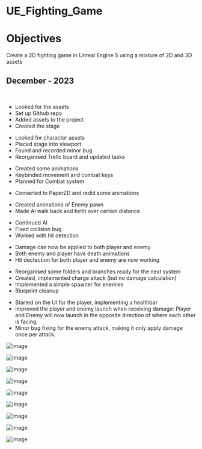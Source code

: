 # UE_Fighting_Game

<h1><strong>Objectives</strong></h1>
<p>Create a 2D fighting game in Unreal Engine 5 using a mixture of 2D and 3D assets</p>

<h2> December - 2023 </h2><br>

<ul>
  <li>Looked for the assets</li>
  <li>Set up Github repo</li>
  <li>Added assets to the project</li>
  <li>Created the stage</li>
</ul>
<ul>
  <li>Looked for character assets</li>
  <li>Placed stage into viewport</li>
  <li>Found and recorded minor bug</li>
  <li>Reorganised Trello board and updated tasks</li>
</ul>
<ul>
  <li>Created some animations</li>
  <li>Keybinded movement and combat keys</li>
  <li>Planned for Combat system</li>
</ul>

<ul>
  <li>Converted to PaperZD and redid some animations</li>
</ul>

<ul>
  <li>Created animations of Enemy pawn</li>
  <li>Made Ai walk back and forth over certain distance</li>
</ul>
<ul>
  <li>Continued AI</li>
  <li>Fixed collision bug</li>
  <li>Worked with hit detection</li>
</ul>

<ul>
  <li>Damage can now be applied to both player and enemy</li>
  <li>Both enemy and player have death animations</li>
  <li>Hit dectection for both player and enemy are now working</li>
</ul>
<ul>
  <li>Reorganised some folders and branches ready for the next system</li>
  <li>Created, implemented charge attack (but no damage calculation)</li>
  <li>Implemented a simple spawner for enemies</li>
  <li>Blueprint cleanup</li>
</ul>
<ul>
  <li>Started on the UI for the player, implementing a healthbar</li>
  <li>Improved the player and enemy launch when receiving damage: Player and Enemy will now launch in the opposite direction of where each other is facing.</li>
  <li>Minor bug fixing for the enemy attack, making it only apply damage once per attack.</li>
</ul>


![image](https://github.com/MonoDevXX23/UE_Fighting_Game/assets/141320840/8f8de914-5746-417f-a948-08bec53a3936)

![image](https://github.com/MonoDevXX23/UE_Fighting_Game/assets/141320840/7a9cc830-dfd3-4d2a-b274-dde859caefd8)<br>

![image](https://github.com/MonoDevXX23/UE_Fighting_Game/assets/141320840/3530776a-af96-489e-8b8e-ab4f1e96bace)<br>

![image](https://github.com/MonoDevXX23/UE_Fighting_Game/assets/141320840/6048c850-3511-4c30-a754-5a95d3b9a592)<br>

![image](https://github.com/MonoDevXX23/UE_Fighting_Game/assets/141320840/c3a2c6d5-84f1-4059-8bdd-34a459f7ab24)<br>

![image](https://github.com/MonoDevXX23/UE_Fighting_Game/assets/141320840/1bb655f1-283f-4982-b0a1-c2d931036cdb)

![image](https://github.com/MonoDevXX23/UE_Fighting_Game/assets/141320840/536e50d8-7fbf-4ab4-8c70-f57f6a81ebad)

![image](https://github.com/MonoDevXX23/UE_Fighting_Game/assets/141320840/9f4bbc74-58f9-471d-bb51-ad5b326d474c)

![image](https://github.com/MonoDevXX23/UE_Fighting_Game/assets/141320840/65455a1b-641f-419e-b07a-4c932c1425b3)



